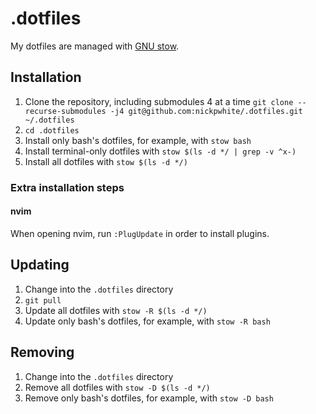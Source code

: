# .dotfiles
My dotfiles are managed with [GNU stow](https://www.gnu.org/software/stow/).

## Installation
1. Clone the repository, including submodules 4 at a time `git clone --recurse-submodules -j4 git@github.com:nickpwhite/.dotfiles.git ~/.dotfiles`
2. `cd .dotfiles`
3. Install only bash's dotfiles, for example, with `stow bash`
4. Install terminal-only dotfiles with `stow $(ls -d */ | grep -v ^x-)`
3. Install all dotfiles with `stow $(ls -d */)`

### Extra installation steps
#### nvim
When opening nvim, run `:PlugUpdate` in order to install plugins.

## Updating
1. Change into the `.dotfiles` directory
2. `git pull`
3. Update all dotfiles with `stow -R $(ls -d */)`
4. Update only bash's dotfiles, for example, with `stow -R bash`

## Removing
1. Change into the `.dotfiles` directory
2. Remove all dotfiles with `stow -D $(ls -d */)`
3. Remove only bash's dotfiles, for example, with `stow -D bash`

